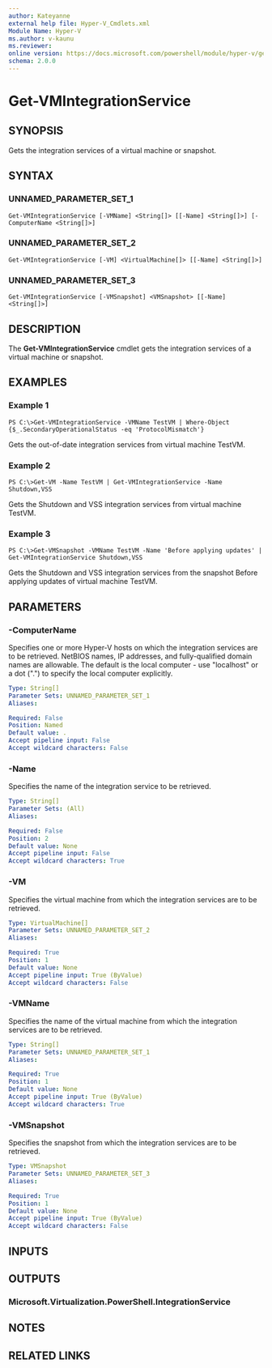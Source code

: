 ```yaml
---
author: Kateyanne
external help file: Hyper-V_Cmdlets.xml
Module Name: Hyper-V
ms.author: v-kaunu
ms.reviewer: 
online version: https://docs.microsoft.com/powershell/module/hyper-v/get-vmintegrationservice?view=windowsserver2012-ps&wt.mc_id=ps-gethelp
schema: 2.0.0
---
```


# Get-VMIntegrationService

## SYNOPSIS
Gets the integration services of a virtual machine or snapshot.

## SYNTAX

### UNNAMED_PARAMETER_SET_1
```
Get-VMIntegrationService [-VMName] <String[]> [[-Name] <String[]>] [-ComputerName <String[]>]
```

### UNNAMED_PARAMETER_SET_2
```
Get-VMIntegrationService [-VM] <VirtualMachine[]> [[-Name] <String[]>]
```

### UNNAMED_PARAMETER_SET_3
```
Get-VMIntegrationService [-VMSnapshot] <VMSnapshot> [[-Name] <String[]>]
```

## DESCRIPTION
The **Get-VMIntegrationService** cmdlet gets the integration services of a virtual machine or snapshot.

## EXAMPLES

### Example 1
```
PS C:\>Get-VMIntegrationService -VMName TestVM | Where-Object {$_.SecondaryOperationalStatus -eq 'ProtocolMismatch'}
```

Gets the out-of-date integration services from virtual machine TestVM.

### Example 2
```
PS C:\>Get-VM -Name TestVM | Get-VMIntegrationService -Name Shutdown,VSS
```

Gets the Shutdown and VSS integration services from virtual machine TestVM.

### Example 3
```
PS C:\>Get-VMSnapshot -VMName TestVM -Name 'Before applying updates' | Get-VMIntegrationService Shutdown,VSS
```

Gets the Shutdown and VSS integration services from the snapshot Before applying updates of virtual machine TestVM.

## PARAMETERS

### -ComputerName
Specifies one or more Hyper-V hosts on which the integration services are to be retrieved.
NetBIOS names, IP addresses, and fully-qualified domain names are allowable.
The default is the local computer - use "localhost" or a dot (".") to specify the local computer explicitly.

```yaml
Type: String[]
Parameter Sets: UNNAMED_PARAMETER_SET_1
Aliases: 

Required: False
Position: Named
Default value: .
Accept pipeline input: False
Accept wildcard characters: False
```

### -Name
Specifies the name of the integration service to be retrieved.

```yaml
Type: String[]
Parameter Sets: (All)
Aliases: 

Required: False
Position: 2
Default value: None
Accept pipeline input: False
Accept wildcard characters: True
```

### -VM
Specifies the virtual machine from which the integration services are to be retrieved.

```yaml
Type: VirtualMachine[]
Parameter Sets: UNNAMED_PARAMETER_SET_2
Aliases: 

Required: True
Position: 1
Default value: None
Accept pipeline input: True (ByValue)
Accept wildcard characters: False
```

### -VMName
Specifies the name of the virtual machine from which the integration services are to be retrieved.

```yaml
Type: String[]
Parameter Sets: UNNAMED_PARAMETER_SET_1
Aliases: 

Required: True
Position: 1
Default value: None
Accept pipeline input: True (ByValue)
Accept wildcard characters: True
```

### -VMSnapshot
Specifies the snapshot from which the integration services are to be retrieved.

```yaml
Type: VMSnapshot
Parameter Sets: UNNAMED_PARAMETER_SET_3
Aliases: 

Required: True
Position: 1
Default value: None
Accept pipeline input: True (ByValue)
Accept wildcard characters: False
```

## INPUTS

## OUTPUTS

### Microsoft.Virtualization.PowerShell.IntegrationService

## NOTES

## RELATED LINKS



